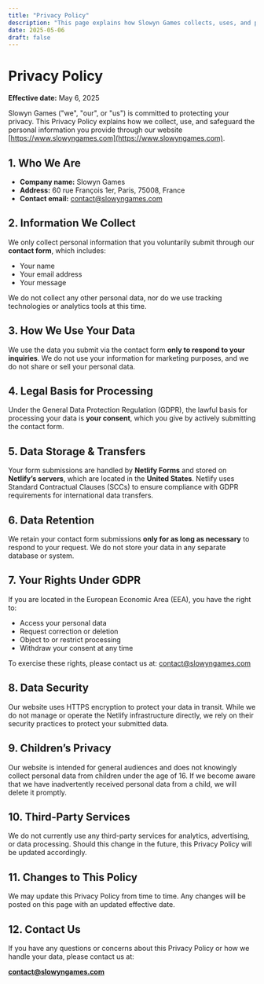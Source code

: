 ```yaml
---
title: "Privacy Policy"
description: "This page explains how Slowyn Games collects, uses, and protects your personal data on its website."
date: 2025-05-06
draft: false
---
```


# Privacy Policy

**Effective date:** May 6, 2025

Slowyn Games ("we", "our", or "us") is committed to protecting your privacy. This Privacy Policy explains how we collect, use, and safeguard the personal information you provide through our website [https://www.slowyngames.com](https://www.slowyngames.com).

## 1. Who We Are

- **Company name:** Slowyn Games  
- **Address:** 60 rue François 1er, Paris, 75008, France  
- **Contact email:** [contact@slowyngames.com](mailto:contact@slowyngames.com)

## 2. Information We Collect

We only collect personal information that you voluntarily submit through our **contact form**, which includes:

- Your name  
- Your email address  
- Your message

We do not collect any other personal data, nor do we use tracking technologies or analytics tools at this time.

## 3. How We Use Your Data

We use the data you submit via the contact form **only to respond to your inquiries**. We do not use your information for marketing purposes, and we do not share or sell your personal data.

## 4. Legal Basis for Processing

Under the General Data Protection Regulation (GDPR), the lawful basis for processing your data is **your consent**, which you give by actively submitting the contact form.

## 5. Data Storage & Transfers

Your form submissions are handled by **Netlify Forms** and stored on **Netlify’s servers**, which are located in the **United States**. Netlify uses Standard Contractual Clauses (SCCs) to ensure compliance with GDPR requirements for international data transfers.

## 6. Data Retention

We retain your contact form submissions **only for as long as necessary** to respond to your request. We do not store your data in any separate database or system.

## 7. Your Rights Under GDPR

If you are located in the European Economic Area (EEA), you have the right to:

- Access your personal data  
- Request correction or deletion  
- Object to or restrict processing  
- Withdraw your consent at any time

To exercise these rights, please contact us at: [contact@slowyngames.com](mailto:contact@slowyngames.com)

## 8. Data Security

Our website uses HTTPS encryption to protect your data in transit. While we do not manage or operate the Netlify infrastructure directly, we rely on their security practices to protect your submitted data.

## 9. Children’s Privacy

Our website is intended for general audiences and does not knowingly collect personal data from children under the age of 16. If we become aware that we have inadvertently received personal data from a child, we will delete it promptly.

## 10. Third-Party Services

We do not currently use any third-party services for analytics, advertising, or data processing. Should this change in the future, this Privacy Policy will be updated accordingly.

## 11. Changes to This Policy

We may update this Privacy Policy from time to time. Any changes will be posted on this page with an updated effective date.

## 12. Contact Us

If you have any questions or concerns about this Privacy Policy or how we handle your data, please contact us at:

**[contact@slowyngames.com](mailto:contact@slowyngames.com)**

<br><br><br>


